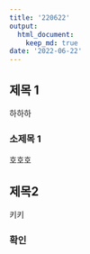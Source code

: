 ```yaml
---
title: '220622'
output:
  html_document:
    keep_md: true
date: '2022-06-22'
---
```


  
  

## 제목 1
하하하


### 소제목 1
호호호


## 제목2
키키

### 확인
